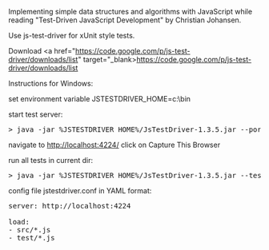 Implementing simple data structures and algorithms with JavaScript while reading "Test-Driven JavaScript Development" by Christian Johansen.

Use js-test-driver for xUnit style tests.

Download <a href="https://code.google.com/p/js-test-driver/downloads/list" target="_blank>https://code.google.com/p/js-test-driver/downloads/list</a>

Instructions for Windows:

set environment variable JSTESTDRIVER_HOME=c:\bin

start test server:
<pre>
> java -jar %JSTESTDRIVER_HOME%/JsTestDriver-1.3.5.jar --port 4224
</pre>

navigate to <a href=" http://localhost:4224/">http://localhost:4224/</a>
click on Capture This Browser

run all tests in current dir:
<pre>
> java -jar %JSTESTDRIVER_HOME%/JsTestDriver-1.3.5.jar --tests all
</pre>

config file jstestdriver.conf in YAML format:

<pre>
server: http://localhost:4224

load:
- src/*.js
- test/*.js
</pre>